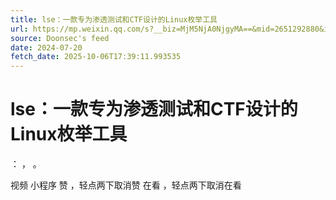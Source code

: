 ```yaml
---
title: lse：一款专为渗透测试和CTF设计的Linux枚举工具
url: https://mp.weixin.qq.com/s?__biz=MjM5NjA0NjgyMA==&mid=2651292880&idx=4&sn=bfcf5d2d4d49a42486cc96081c5570e4
source: Doonsec's feed
date: 2024-07-20
fetch_date: 2025-10-06T17:39:11.993535
---
```


# lse：一款专为渗透测试和CTF设计的Linux枚举工具

：
，
。

视频
小程序
赞
，轻点两下取消赞
在看
，轻点两下取消在看